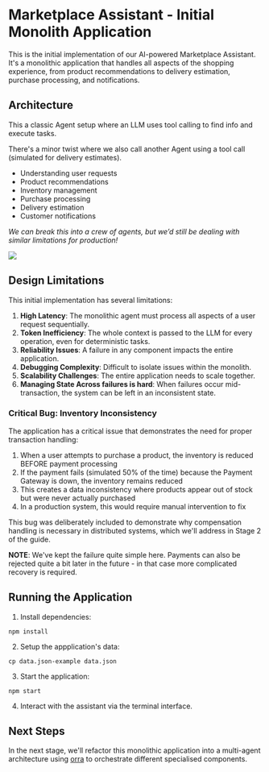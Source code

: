 # Marketplace Assistant - Initial Monolith Application

This is the initial implementation of our AI-powered Marketplace Assistant. It's a monolithic application that handles all aspects of the shopping experience, from product recommendations to delivery estimation, purchase processing, and notifications.

## Architecture

This a classic Agent setup where an LLM uses tool calling to find info and execute tasks.

There's a minor twist where we also call another Agent using a tool call (simulated for delivery estimates).

- Understanding user requests
- Product recommendations
- Inventory management
- Purchase processing
- Delivery estimation
- Customer notifications

_We can break this into a crew of agents, but we’d still be dealing with similar limitations for production!_

![](images/MonolithArchitecture.png)

## Design Limitations

This initial implementation has several limitations:

1. **High Latency**: The monolithic agent must process all aspects of a user request sequentially.
2. **Token Inefficiency**: The whole context is passed to the LLM for every operation, even for deterministic tasks.
3. **Reliability Issues**: A failure in any component impacts the entire application.
4. **Debugging Complexity**: Difficult to isolate issues within the monolith.
5. **Scalability Challenges**: The entire application needs to scale together.
6. **Managing State Across failures is hard**: When failures occur mid-transaction, the system can be left in an inconsistent state.

### Critical Bug: Inventory Inconsistency

The application has a critical issue that demonstrates the need for proper transaction handling:

1. When a user attempts to purchase a product, the inventory is reduced BEFORE payment processing
2. If the payment fails (simulated 50% of the time) because the Payment Gateway is down, the inventory remains reduced
3. This creates a data inconsistency where products appear out of stock but were never actually purchased
4. In a production system, this would require manual intervention to fix

This bug was deliberately included to demonstrate why compensation handling is necessary in distributed systems, which we'll address in Stage 2 of the guide.

**NOTE**: We've kept the failure quite simple here. Payments can also be rejected quite a bit later in the future - in that case more complicated recovery is required.

## Running the Application

1. Install dependencies:
```shell
npm install
```

2. Setup the appplication's data:
```shell
cp data.json-example data.json
```

3. Start the application:
```shell
npm start
```

4. Interact with the assistant via the terminal interface.

## Next Steps

In the next stage, we'll refactor this monolithic application into a multi-agent architecture using [orra](https://github.com/orra-dev/orra) to orchestrate different specialised components.
